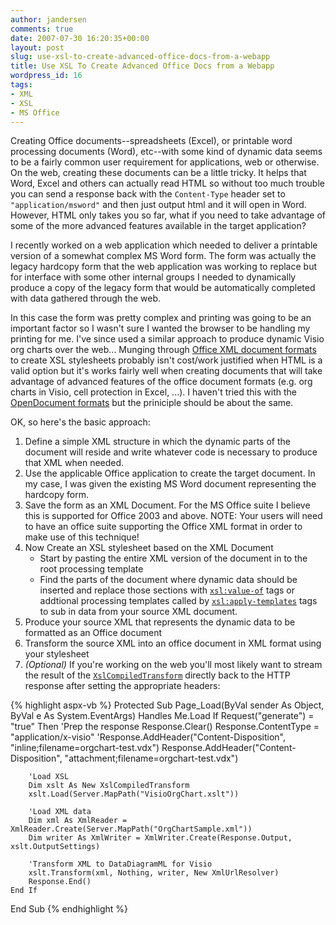 ```yaml
---
author: jandersen
comments: true
date: 2007-07-30 16:20:35+00:00
layout: post
slug: use-xsl-to-create-advanced-office-docs-from-a-webapp
title: Use XSL To Create Advanced Office Docs from a Webapp
wordpress_id: 16
tags:
- XML
- XSL
- MS Office
---
```


Creating Office documents--spreadsheets (Excel), or printable word processing documents (Word), etc--with some kind of dynamic data seems to be a fairly common user requirement for applications, web or otherwise.  On the web, creating these documents can be a little tricky.  It helps that Word, Excel and others can actually read HTML so without too much trouble you can send a response back with the `Content-Type` header set to `"application/msword"` and then just output html and it will open in Word.  However, HTML only takes you so far, what if you need to take advantage of some of the more advanced features available in the target application?

I recently worked on a web application which needed to deliver a printable version of a somewhat complex MS Word form.  The form was actually the legacy hardcopy form that the web application was working to replace but for interface with some other internal groups I needed to dynamically produce a copy of the legacy form that would be automatically completed with data gathered through the web.

In this case the form was pretty complex and printing was going to be an important factor so I wasn't sure I wanted the browser to be handling my printing for me.  I've since used a similar approach to produce dynamic Visio org charts over the web...  Munging through [Office XML document formats](http://msdn.microsoft.com/en-us/library/aa338205(v=office.12).aspx) to create XSL stylesheets probably isn't cost/work justified when HTML is a valid option but it's works fairly well when creating documents that will take advantage of advanced features of the office document formats (e.g. org charts in Visio, cell protection in Excel, ...).  I haven't tried this with the [OpenDocument formats](https://www.oasis-open.org/committees/tc_home.php?wg_abbrev=office) but the priniciple should be about the same.

OK, so here's the basic approach:
1.  Define a simple XML structure in which the dynamic parts of the document will reside and write whatever code is necessary to produce that XML when needed.
1.  Use the applicable Office application to create the target document.  In my case, I was given the existing MS Word document representing the hardcopy form.
2.  Save the form as an XML Document.  For the MS Office suite I believe this is supported for Office 2003 and above.  NOTE: Your users will need to have an office suite supporting the Office XML format in order to make use of this technique!
3.  Now Create an XSL stylesheet based on the XML Document
    - Start by pasting the entire XML version of the document in to the root processing template
    - Find the parts of the document where dynamic data should be inserted and replace those sections with [`xsl:value-of`](http://msdn.microsoft.com/en-us/library/ms256181.aspx) tags or addtional processing templates called by [`xsl:apply-templates`](http://msdn.microsoft.com/en-us/library/ms256184.aspx) tags to sub in data from your source XML document.
4.  Produce your source XML that represents the dynamic data to be formatted as an Office document
5.  Transform the source XML into an office document in XML format using your stylesheet
6.  *(Optional)* If you're working on the web you'll most likely want to stream the result of the [`XslCompiledTransform`](http://msdn.microsoft.com/en-us/library/system.xml.xsl.xslcompiledtransform.aspx) directly back to the HTTP response after setting the appropriate headers:

{% highlight aspx-vb %} 
Protected Sub Page_Load(ByVal sender As Object, ByVal e As System.EventArgs) Handles Me.Load
    If Request("generate") = "true" Then
        'Prep the response
        Response.Clear()
        Response.ContentType = "application/x-visio"
        'Response.AddHeader("Content-Disposition", "inline;filename=orgchart-test.vdx")
        Response.AddHeader("Content-Disposition", "attachment;filename=orgchart-test.vdx")

        'Load XSL
        Dim xslt As New XslCompiledTransform
        xslt.Load(Server.MapPath("VisioOrgChart.xslt"))

        'Load XML data
        Dim xml As XmlReader = XmlReader.Create(Server.MapPath("OrgChartSample.xml"))
        Dim writer As XmlWriter = XmlWriter.Create(Response.Output, xslt.OutputSettings)

        'Transform XML to DataDiagramML for Visio
        xslt.Transform(xml, Nothing, writer, New XmlUrlResolver)
        Response.End()
    End If
End Sub
{% endhighlight %}